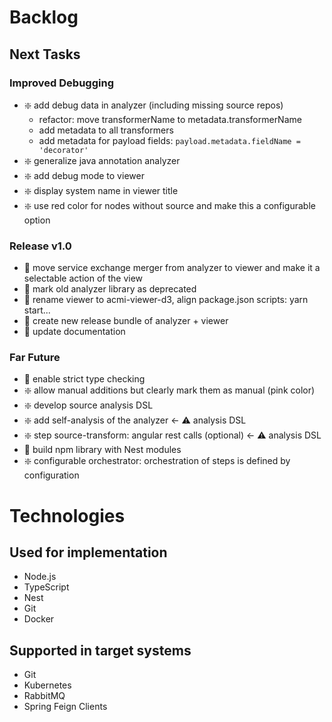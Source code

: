# Backlog

## Next Tasks

### Improved Debugging

- ❇️ add debug data in analyzer (including missing source repos)
  - refactor: move transformerName to metadata.transformerName
  - add metadata to all transformers
  - add metadata for payload fields: `payload.metadata.fieldName = 'decorator'`
- ️❇️ generalize java annotation analyzer
- ️❇️ add debug mode to viewer
- ️❇️ display system name in viewer title
- ️❇️ use red color for nodes without source and make this a configurable option

### Release v1.0

- ️🔷 move service exchange merger from analyzer to viewer and make it a selectable action of the view
- 🔷 mark old analyzer library as deprecated
- 🔷 rename viewer to acmi-viewer-d3, align package.json scripts: yarn start...
- 🔷 create new release bundle of analyzer + viewer
- 🔷 update documentation

### Far Future

- 🔷 enable strict type checking
- ️❇️ allow manual additions but clearly mark them as manual (pink color)
- ️❇️ develop source analysis DSL
- ️❇️ add self-analysis of the analyzer <- ⚠️ analysis DSL
- ❇️ step source-transform: angular rest calls (optional) <- ⚠️ analysis DSL
- 🔷 build npm library with Nest modules
- ❇️ configurable orchestrator: orchestration of steps is defined by configuration

# Technologies

## Used for implementation

- Node.js
- TypeScript
- Nest
- Git
- Docker

## Supported in target systems

- Git
- Kubernetes
- RabbitMQ
- Spring Feign Clients

